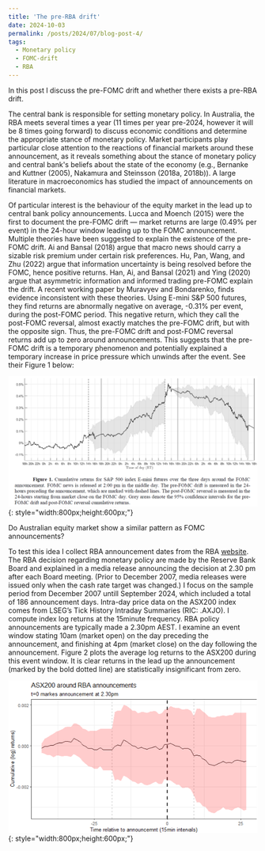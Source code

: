 ```yaml
---
title: 'The pre-RBA drift'
date: 2024-10-03
permalink: /posts/2024/07/blog-post-4/
tags:
  - Monetary policy
  - FOMC-drift
  - RBA
---
```

In this post I discuss the pre-FOMC drift and whether there exists a pre-RBA drift.

The central bank is responsible for setting monetary policy. In Australia, the RBA meets several times a year (11 times per year pre-2024, however it will be 8 times going forward) to discuss economic conditions and determine the appropriate stance of monetary policy. Market participants play particular close attention to the reactions of financial markets around these announcement, as it reveals something about the stance of monetary policy and central bank's beliefs about the state of the economy (e.g., Bernanke and Kuttner (2005), Nakamura and Steinsson (2018a, 2018b)). A large literature in macroeconomics has studied the impact of announcements on financial markets.

Of particular interest is the behaviour of the equity market in the lead up to central bank policy announcements. Lucca and Moench (2015) were the first to document the pre-FOMC drift — market returns are large (0.49% per event) in the 24-hour window leading up to the FOMC announcement. Multiple theories have been suggested to explain the existence of the pre-FOMC drift. Ai and Bansal (2018) argue that macro news should carry a sizable risk premium under certain risk preferences. Hu, Pan, Wang, and Zhu (2022) argue that information uncertainty is being resolved before the FOMC, hence positive returns. Han, Ai, and Bansal (2021) and Ying (2020) argue that asymmetric information and informed trading pre-FOMC explain the drift. A recent working paper by Muravyev and Bondarenko, finds evidence inconsistent with these theories. Using E-mini S&P 500 futures, they find returns are abnormally negative on average, -0.31% per event, during the post-FOMC period. This negative return, which they call the post-FOMC reversal,  almost exactly matches the pre-FOMC drift, but with the opposite sign. Thus, the pre-FOMC drift and post-FOMC reversal returns add up to zero around announcements. This suggests that the pre-FOMC drift is a temporary phenomenon and potentially explained a temporary increase in price pressure which unwinds after the event. See their Figure 1 below:

![Alt text](/assets/images/blog_4_fig1.PNG){: style="width:800px;height:600px;"}

Do Australian equity market show a similar pattern as FOMC announcements?

To test this idea I collect RBA announcement dates from the RBA [website]( https://www.rba.gov.au/monetary-policy/int-rate-decisions/2024/). The RBA decision regarding monetary policy are made by the Reserve Bank Board and explained in a media release announcing the decision at 2.30 pm after each Board meeting. (Prior to December 2007, media releases were issued only when the cash rate target was changed.) I focus on the sample period from December 2007 untill September 2024, which included a total of 186 announcement days. 
Intra-day price data on the ASX200 index comes from LSEG’s Tick History Intraday Summaries (RIC: .AXJO). I compute index log returns at the 15minute frequency. RBA policy announcements are typically made a 2.30pm AEST. I examine an event window stating 10am (market open) on the day preceding the announcement, and finishing at 4pm (market close) on the day following the announcement. 
Figure 2 plots the average log returns to the ASX200 during this event window. It is clear returns in the lead up the announcement (marked by the bold dotted line) are statistically insignificant from zero. 

![Alt text](/assets/images/blog_4_fig2.PNG){: style="width:800px;height:600px;"}



